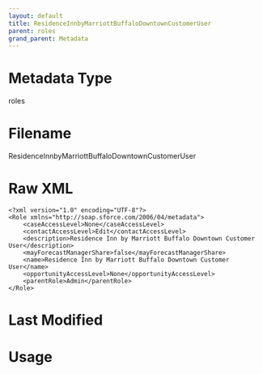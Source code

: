 ```yaml
---
layout: default
title: ResidenceInnbyMarriottBuffaloDowntownCustomerUser
parent: roles
grand_parent: Metadata
---
```

# Metadata Type
roles


# Filename 
ResidenceInnbyMarriottBuffaloDowntownCustomerUser


# Raw XML
```
<?xml version="1.0" encoding="UTF-8"?>
<Role xmlns="http://soap.sforce.com/2006/04/metadata">
    <caseAccessLevel>None</caseAccessLevel>
    <contactAccessLevel>Edit</contactAccessLevel>
    <description>Residence Inn by Marriott Buffalo Downtown Customer User</description>
    <mayForecastManagerShare>false</mayForecastManagerShare>
    <name>Residence Inn by Marriott Buffalo Downtown Customer User</name>
    <opportunityAccessLevel>None</opportunityAccessLevel>
    <parentRole>Admin</parentRole>
</Role>
```


# Last Modified


# Usage
